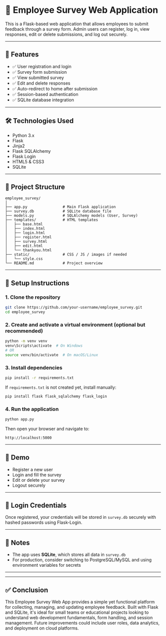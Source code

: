 # 📝 Employee Survey Web Application

This is a Flask-based web application that allows employees to submit feedback through a survey form. Admin users can register, log in, view responses, edit or delete submissions, and log out securely.

---

## 🚀 Features

- ✅ User registration and login
- ✅ Survey form submission
- ✅ View submitted survey
- ✅ Edit and delete responses
- ✅ Auto-redirect to home after submission
- ✅ Session-based authentication
- ✅ SQLite database integration

---

## 🛠️ Technologies Used

- Python 3.x
- Flask
- Jinja2
- Flask SQLAlchemy
- Flask Login
- HTML5 & CSS3
- SQLite

---

## 📁 Project Structure

```
employee_survey/
│
├── app.py                # Main Flask application
├── survey.db             # SQLite database file
├── models.py             # SQLAlchemy models (User, Survey)
├── templates/            # HTML templates
│   ├── base.html
│   ├── index.html
│   ├── login.html
│   ├── register.html
│   ├── survey.html
│   ├── edit.html
│   └── thankyou.html
├── static/               # CSS / JS / images if needed
│   └── style.css
└── README.md             # Project overview
```

---

## 💾 Setup Instructions

### 1. Clone the repository

```bash
git clone https://github.com/your-username/employee_survey.git
cd employee_survey
```

### 2. Create and activate a virtual environment (optional but recommended)

```bash
python -m venv venv
venv\Scripts\activate  # On Windows
# OR
source venv/bin/activate  # On macOS/Linux
```

### 3. Install dependencies

```bash
pip install -r requirements.txt
```

If `requirements.txt` is not created yet, install manually:

```bash
pip install flask flask_sqlalchemy flask_login
```

### 4. Run the application

```bash
python app.py
```

Then open your browser and navigate to:

```
http://localhost:5000
```

---

## 🧪 Demo

- Register a new user
- Login and fill the survey
- Edit or delete your survey
- Logout securely

---

## 🔐 Login Credentials

Once registered, your credentials will be stored in `survey.db` securely with hashed passwords using Flask-Login.

---

## 📌 Notes

- The app uses **SQLite**, which stores all data in `survey.db`
- For production, consider switching to PostgreSQL/MySQL and using environment variables for secrets

---

---

## ✅ Conclusion

This Employee Survey Web App provides a simple yet functional platform for collecting, managing, and updating employee feedback. Built with Flask and SQLite, it's ideal for small teams or educational projects looking to understand web development fundamentals, form handling, and session management. Future improvements could include user roles, data analytics, and deployment on cloud platforms.


